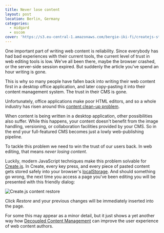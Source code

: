 ```yaml
---
title: Never lose content
layout: post
location: Berlin, Germany
categories:
  - midgard
  - oscom
cover: 'https://s3.eu-central-1.amazonaws.com/bergie-iki-fi/createjs-storage-restore.png'
---
```

One important part of writing web content is reliability. Since everybody has had bad experiences with their current tools, the current level of trust in web editing tools is low. We've all been there, maybe the browser crashed, or the server-side session expired. But suddenly the article you've spend an hour writing is gone.

This is why so many people have fallen back into writing their web content first in a desktop office application, and later copy-pasting it into their content management system. The trust in their CMS is gone.

Unfortunately, office applications make poor HTML editors, and so a whole industry has risen around this [content clean-up problem](http://www.codinghorror.com/blog/2006/01/cleaning-words-nasty-html.html).

When content is being written in a desktop application, other possibilities also suffer. While this happens, your content doesn't benefit from the image handling, versioning, or collaboration facilities provided by your CMS. So in the end your full-featured CMS becomes just a lowly web-publishing pipeline.

To tackle this problem we need to win the trust of our users back. In web editing, that means _never losing content_.

Luckily, modern JavaScript techniques make this problem solvable for [Create.js](http://createjs.org/). In Create, every key press, and every piece of pasted content gets stored safely into your browser's [localStorage](http://en.wikipedia.org/wiki/Web_storage). And should something go wrong, the next time you access a page you've been editing you will be presented with this friendly dialog:

![Create.js content restore](https://s3.eu-central-1.amazonaws.com/bergie-iki-fi/createjs-storage-restore.png)

Click _Restore_ and your previous changes will be immediately inserted into the page.

For some this may appear as a minor detail, but it just shows a yet another way how [Decoupled Content Management](http://bergie.iki.fi/blog/decoupling_content_management/) can improve the user experience of web content authors.

